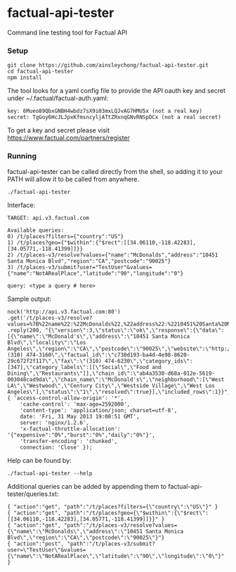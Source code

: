 factual-api-tester
==================

Command line testing tool for Factual API

### Setup

    git clone https://github.com/ainsleychong/factual-api-tester.git
    cd factual-api-tester
    npm install
    
The tool looks for a yaml config file to provide the API oauth key and secret under ~/.factual/factual-auth.yaml:

    key: 6Mueo89QbxGNBH4wbdz7sX9i03mxLQJvAG7HMU5x (not a real key)
    secret: TgGoy6HcJLJpxKfmsncyljATtZRxnqGNvRNSpDCx (not a real secret)
    
To get a key and secret please visit https://www.factual.com/partners/register
    
### Running

factual-api-tester can be called directly from the shell, so adding it to your PATH will allow it to be called from anywhere.

    ./factual-api-tester

Interface:

    TARGET: api.v3.factual.com

    Available queries:
    0) /t/places?filters={"country":"US"}
    1) /t/places?geo={"$within":{"$rect":[[34.06110,-118.42283],[34.05771,-118.41399]]}}
    2) /t/places-v3/resolve?values={"name":"McDonalds","address":"10451 Santa Monica Blvd","region":"CA","postcode":"90025"}
    3) /t/places-v3/submit?user="TestUser"&values={"name":"NotARealPlace","latitude":"90","longitude":"0"}

    query: <type a query # here>

Sample output:

    nock('http://api.v3.factual.com:80')
    .get('/t/places-v3/resolve?values=%7B%22name%22:%22McDonalds%22,%22address%22:%2210451%20Santa%20Monica%20Blvd%22,%22region%22:%22CA%22,%22postcode%22:%2290025%22%7D')
    .reply(200, "{\"version\":3,\"status\":\"ok\",\"response\":{\"data\":[{\"name\":\"McDonald's\",\"address\":\"10451 Santa Monica Blvd\",\"locality\":\"Los Angeles\",\"region\":\"CA\",\"postcode\":\"90025\",\"website\":\"http://www.mcdonalds.com\",\"latitude\":34.056585197104994,\"longitude\":-118.42584905764551,\"country\":\"us\",\"tel\":\"(310) 474-3160\",\"factual_id\":\"c730d193-ba4d-4e98-8620-29c672f2f117\",\"fax\":\"(310) 474-6230\",\"category_ids\":[347],\"category_labels\":[[\"Social\",\"Food and Dining\",\"Restaurants\"]],\"chain_id\":\"ab4a3530-d68a-012e-5619-003048cad9da\",\"chain_name\":\"McDonald's\",\"neighborhood\":[\"West LA\",\"Westwood\",\"Century City\",\"Westside Village\",\"West Los Angeles\"],\"status\":\"1\",\"resolved\":true}],\"included_rows\":1}}", { 'access-control-allow-origin': '*',
        'cache-control': 'max-age=2592000',
        'content-type': 'application/json; charset=utf-8',
        date: 'Fri, 31 May 2013 19:08:51 GMT',
        server: 'nginx/1.2.6',
        'x-factual-throttle-allocation': '{"expensive":"0%","burst":"0%","daily":"0%"}',
        'transfer-encoding': 'chunked',
        connection: 'Close' });

Help can be found by:

    ./factual-api-tester --help

Additional queries can be added by appending them to factual-api-tester/queries.txt:

    { "action":"get", "path":"/t/places?filters={\"country\":\"US\"}" }
    { "action":"get", "path":"/t/places?geo={\"$within\":{\"$rect\":[[34.06110,-118.42283],[34.05771,-118.41399]]}}" }
    { "action":"get", "path":"/t/places-v3/resolve?values={\"name\":\"McDonalds\",\"address\":\"10451 Santa Monica Blvd\",\"region\":\"CA\",\"postcode\":\"90025\"}"}
    { "action":"post", "path":"/t/places-v3/submit?user=\"TestUser\"&values={\"name\":\"NotARealPlace\",\"latitude\":\"90\",\"longitude\":\"0\"}" }
